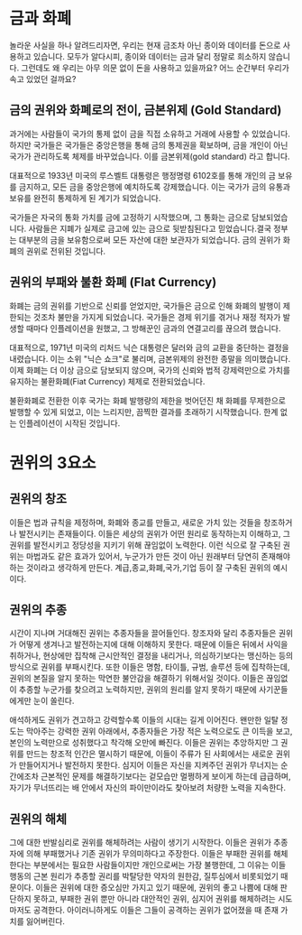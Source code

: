 # 금과 화폐
놀라운 사실을 하나 알려드리자면, 우리는 현재 금조차 아닌 종이와 데이터를 돈으로 사용하고 있습니다. 모두가 알다시피, 종이와 데이터는 금과 달리 정말로 희소하지 않습니다. 그런데도 왜 우리는 아무 의문 없이 돈을 사용하고 있을까요? 어느 순간부터 우리가 속고 있었던 걸까요?

## 금의 권위와 화폐로의 전이, 금본위제 (Gold Standard)
과거에는 사람들이 국가의 통제 없이 금을 직접 소유하고 거래에 사용할 수 있었습니다. 하지만 국가들은 국가들은 중앙은행을 통해 금의 통제권을 확보하며, 금을 개인이 아닌 국가가 관리하도록 체제를 바꾸었습니다. 이를 금본위제(gold standard) 라고 합니다.

대표적으로 1933년 미국의 루스벨트 대통령은 행정명령 6102호를 통해 개인의 금 보유를 금지하고, 모든 금을 중앙은행에 예치하도록 강제했습니다. 이는 국가가 금의 유통과 보유를 완전히 통제하게 된 계기가 되었습니다.

국가들은 자국의 통화 가치를 금에 고정하기 시작했으며, 그 통화는 금으로 담보되었습니다. 사람들은 지폐가 실제로 금고에 있는 금으로 뒷받침된다고 믿었습니다.결국 정부는 대부분의 금을 보유함으로써 모든 자산에 대한 보관자가 되었습니다. 금의 권위가 화폐의 권위로 전위된 것입니다.

## 권위의 부패와 불환 화폐 (Flat Currency)
화폐는 금의 권위를 기반으로 신뢰를 얻었지만, 국가들은 금으로 인해 화폐의 발행이 제한되는 것조차 불만을 가지게 되었습니다. 국가들은 경제 위기를 겪거나 재정 적자가 발생할 때마다 인플레이션을 원했고, 그 방해꾼인 금과의 연결고리를 끊으려 했습니다.

대표적으로, 1971년 미국의 리처드 닉슨 대통령은 달러와 금의 교환을 중단하는 결정을 내렸습니다. 이는 소위 "닉슨 쇼크"로 불리며, 금본위제의 완전한 종말을 의미했습니다. 이제 화폐는 더 이상 금으로 담보되지 않으며, 국가의 신뢰와 법적 강제력만으로 가치를 유지하는 불환화폐(Fiat Currency) 체제로 전환되었습니다.

불환화폐로 전환한 이후 국가는 화폐 발행량의 제한을 벗어던진 채 화폐를 무제한으로 발행할 수 있게 되었고, 이는 느리지만, 끔찍한 결과를 초래하기 시작했습니다. 한계 없는 인플레이션이 시작된 것입니다.

# 권위의 3요소

## 권위의 창조
이들은 법과 규칙을 제정하며, 화폐와 종교를 만들고, 새로운 가치 있는 것들을 창조하거나 발전시키는 존재들이다. 이들은 세상의 권위가 어떤 원리로 동작하는지 이해하고, 그 권위를 발전시키고 정당성을 지키기 위해 끊임없이 노력한다. 이런 식으로 잘 구축된 권위는 마법과도 같은 효과가 있어서, 누군가가 만든 것이 아닌 원래부터 당연히 존재해야 하는 것이라고 생각하게 만든다. 계급,종교,화폐,국가,기업 등이 잘 구축된 권위의 예시이다.

## 권위의 추종
시간이 지나며 거대해진 권위는 추종자들을 끌어들인다. 창조자와 달리 추종자들은 권위가 어떻게 생겨나고 발전하는지에 대해 이해하지 못한다. 때문에 이들은 뒤에서 사익을 취하거나, 현상에만 집착해 근시안적인 결정을 내리거나, 의심하기보다는 맹신하는 등의 방식으로 권위를 부패시킨다. 또한 이들은 명함, 타이틀, 규범, 솔루션 등에 집착하는데, 권위의 본질을 알지 못하는 막연한 불안감을 해결하기 위해서일 것이다. 이들은 끊임없이 추종할 누군가를 찾으려고 노력하지만, 권위의 원리를 알지 못하기 때문에 사기꾼들에게만 눈이 쏠린다.

애석하게도 권위가 견고하고 강력할수록 이들의 시대는 길게 이어진다. 왠만한 일탈 정도는 막아주는 강력한 권위 아래에서, 추종자들은 가장 적은 노력으로도 큰 이득을 보고, 본인의 노력만으로 성취했다고 착각해 오만에 빠진다. 이들은 권위는 추앙하지만 그 권위를 만드는 창조적 인간은 멸시하기 때문에, 이들이 주류가 된 사회에서는 새로운 권위가 만들어지거나 발전하지 못한다. 심지어 이들은 자신을 지켜주던 권위가 무너지는 순간에조차 근본적인 문제를 해결하기보다는 겉모습만 멀쩡하게 보이게 하는데 급급하며, 자기가 무너뜨리는 배 안에서 자신의 파이만이라도 찾아보려 처량한 노력을 지속한다.

## 권위의 해체

그에 대한 반발심리로 권위를 해체하려는 사람이 생기기 시작한다. 이들은 권위가 추종자에 의해 부패했거나 기존 권위가 무의미하다고 주장한다. 이들은 부패한 권위를 해체한다는 부분에서는 필요한 사람들이지만 개인으로써는 가장 불행한데, 그 이유는 이들 행동의 근본 원리가 추종할 권리를 박탈당한 약자의 원한감, 질투심에서 비롯되었기 때문이다. 이들은 권위에 대한 증오심만 가지고 있기 때문에, 권위의 좋고 나쁨에 대해 판단하지 못하고, 부패한 권위 뿐만 아니라 대안적인 권위, 심지어 권위를 해체하려는 시도마저도 공격한다. 아이러니하게도 이들은 그들이 공격하는 권위가 없어졌을 때 존재 가치를 잃어버린다.